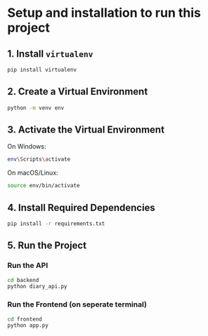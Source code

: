 # Setup and installation to run this project

## 1. Install `virtualenv`

```sh
pip install virtualenv
```



## 2. Create a Virtual Environment

```sh
python -m venv env
```

## 3. Activate the Virtual Environment

On Windows:

```sh
env\Scripts\activate
```

On macOS/Linux:

```sh
source env/bin/activate
```




## 4. Install Required Dependencies


```sh
pip install -r requirements.txt
```

## 5. Run the Project

### Run the API

```sh
cd backend
python diary_api.py
```

### Run the Frontend (on seperate terminal)

```sh
cd frontend
python app.py
```
